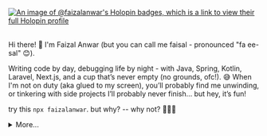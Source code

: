 [![An image of @faizalanwar's Holopin badges, which is a link to view their full Holopin profile](https://holopin.me/faizalanwar)](https://holopin.io/@faizalanwar)


<br/>
<!-- ### `npx faizalanwar` -->
Hi there! 👋 I'm Faizal Anwar (but you can call me faisal - pronounced "fa ee-sal" 😊).  

Writing code by day, debugging life by night - with Java, Spring, Kotlin, Laravel, Next.js, and a cup that’s never empty (no grounds, ofc!). 😅
When I'm not on duty (aka glued to my screen), you’ll probably find me unwinding, or tinkering with side projects I’ll probably never finish… but hey, it’s fun!

try this  `npx faizalanwar`. but why? -- why not? 🤷🏻‍♂️ 


 

<details>
  <summary>More...</summary>
  
  <br/> 
  
## Github statistics  ![Profile Views](https://komarev.com/ghpvc/?username=faizalanwar)
    
  
<p align="center">
    <a href="https://github.com/faizalanwar">
       <img height="180em" alt="faizalanwar" src="https://github-readme-streak-stats.herokuapp.com/?user=faizalanwar&hide_border=true"/>
    </a>
</p>
   
<!--  <p align="center">
  <img height="180em" src="https://github-readme-stats.vercel.app/api?username=faizalanwar&count_private=true&show_icons=true&include_all_commits=true&hide_border=true" alt="faizalanwar's github stats" />
  <img height="180em" src="https://github-readme-stats.vercel.app/api/top-langs/?username=faizalanwar&layout=compact&count_private=true&show_icons=true&include_all_commits=true&hide_border=true" alt="faizalanwar's github stats" /> 
</p> -->
  
 
   <!-- 
<!-- ##  Want to build like this ?

clone this repo `npm install && npm update`

#### Publishing to npm

  -  Register an account at npmjs.com if you don’t have one.
  -  Add a user to your CLI by running `npm adduser.`
  -  Provide the username and password you used to register the npm account.
  -  Go to package.json and add following lines **if it doesn't exist** :
  
    `"bin": {
      "your-package-name": "./index.js"
    }`

   - Publish the package. `npm publish --access=public`
   - And to push the updates to npm: `npm publish`

  <hr /> 
    -->
  
  <hr /> 
  
 🎁 Thanks for checking my profile. 
</details>


